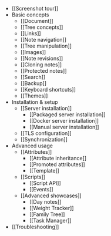 * [[Screenshot tour]]
* Basic concepts
  * [[Document]]
  * [[Tree concepts]]
  * [[Links]]
  * [[Note navigation]]
  * [[Tree manipulation]]
  * [[Images]]
  * [[Note revisions]]
  * [[Cloning notes]]
  * [[Protected notes]]
  * [[Search]]
  * [[Backup]]
  * [[Keyboard shortcuts]]
  * [[Themes]]
* Installation & setup
  * [[Server installation]]
    * [[Packaged server installation]]
    * [[Docker server installation]]
    * [[Manual server installation]]
  * [[TLS configuration]]
  * [[Synchronization]]
* Advanced usage
  * [[Attributes]]
    * [[Attribute inheritance]]
    * [[Promoted attributes]]
    * [[Template]]
  * [[Scripts]]
    * [[Script API]]
    * [[Events]]
  * [[Advanced showcases]]
    * [[Day notes]]
    * [[Weight Tracker]]
    * [[Family Tree]]
    * [[Task Manager]]
* [[Troubleshooting]]